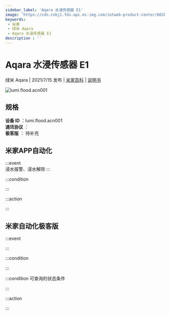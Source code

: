 ```yaml
---
sidebar_label: 'Aqara 水浸传感器 E1'
image: 'https://cdn.cnbj1.fds.api.mi-img.com/iotweb-product-center/602b2925ac5b707c2f62970ac9e63a93_developer_1552375117c8gh9c45.png?GalaxyAccessKeyId=AKVGLQWBOVIRQ3XLEW&Expires=9223372036854775807&Signature=K3bUVtmmsV+OKDEYi5ULr+Ncyqs='
keywords: 
 - 米家
 - 绿米 Aqara
 - Aqara 水浸传感器 E1
description : ''
---
```

# Aqara 水浸传感器 E1

绿米 Aqara | 2021/7/15 发布 | [米家百科](https://home.mi.com/webapp/content/baike/product/index.html?model=lumi.flood.acn001) | [说明书](https://home.mi.com/views/introduction.html?model=lumi.flood.acn001&region=cn)

![lumi.flood.acn001](https://cdn.cnbj1.fds.api.mi-img.com/iotweb-product-center/602b2925ac5b707c2f62970ac9e63a93_developer_1552375117c8gh9c45.png?GalaxyAccessKeyId=AKVGLQWBOVIRQ3XLEW&Expires=9223372036854775807&Signature=K3bUVtmmsV+OKDEYi5ULr+Ncyqs=)

## 规格  
> 
**设备 ID** ：lumi.flood.acn001  
**通讯协议** ：  
**极客版**  ： 待补充 


## 米家APP自动化  

:::event  
浸水报警、浸水解除
:::

:::condition  

:::

:::action   

:::

## 米家自动化极客版  

:::event  

:::

:::condition  

:::

:::condition 可查询的状态条件  

:::

:::action  

:::

        
